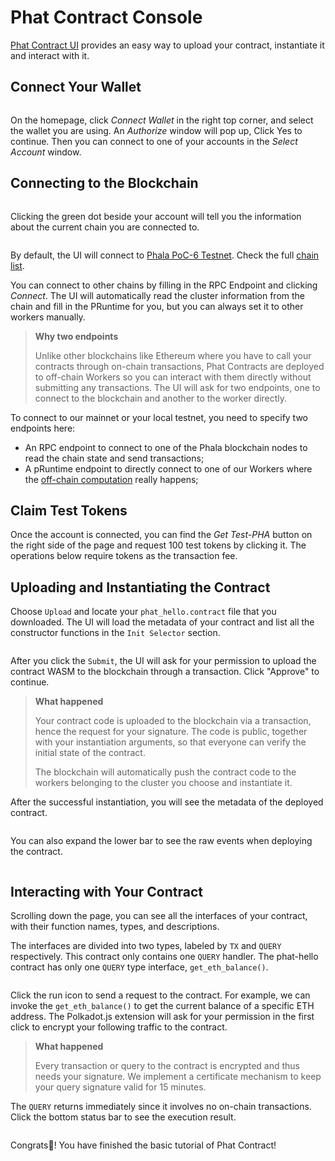 # Phat Contract Console

[Phat Contract UI](https://phat.phala.network/) provides an easy way to upload your contract, instantiate it and interact with it.

## Connect Your Wallet <a href="#connect-wallet" id="connect-wallet"></a>

<figure><img src="../../.gitbook/assets/phat-ui.png" alt=""><figcaption></figcaption></figure>

On the homepage, click _Connect Wallet_ in the right top corner, and select the wallet you are using. An _Authorize_ window will pop up, Click Yes to continue. Then you can connect to one of your accounts in the _Select Account_ window.

## Connecting to the Blockchain <a href="#connect-to-blockchain" id="connect-to-blockchain"></a>

<figure><img src="../../.gitbook/assets/phat-ui-endpoint-setting.png" alt=""><figcaption></figcaption></figure>

Clicking the green dot beside your account will tell you the information about the current chain you are connected to.

<figure><img src="../../.gitbook/assets/SelectNetwork.png" alt=""><figcaption></figcaption></figure>

By default, the UI will connect to [Phala PoC-6 Testnet](https://polkadot.js.org/apps/?rpc=wss%3A%2F%2Fpoc5.phala.network%2Fws#/explorer). Check the full [chain list](../support/endpoints.md).

You can connect to other chains by filling in the RPC Endpoint and clicking _Connect_. The UI will automatically read the cluster information from the chain and fill in the PRuntime for you, but you can always set it to other workers manually.

> **Why two endpoints**
>
> Unlike other blockchains like Ethereum where you have to call your contracts through on-chain transactions, Phat Contracts are deployed to off-chain Workers so you can interact with them directly without submitting any transactions. The UI will ask for two endpoints, one to connect to the blockchain and another to the worker directly.

To connect to our mainnet or your local testnet, you need to specify two endpoints here:

* An RPC endpoint to connect to one of the Phala blockchain nodes to read the chain state and send transactions;
* A pRuntime endpoint to directly connect to one of our Workers where the [off-chain computation](https://medium.com/phala-network/fat-contract-introduce-off-chain-computation-to-smart-contract-dfc5839d5fb8) really happens;

## Claim Test Tokens <a href="#claim-test-tokens" id="claim-test-tokens"></a>

Once the account is connected, you can find the _Get Test-PHA_ button on the right side of the page and request 100 test tokens by clicking it. The operations below require tokens as the transaction fee.

## Uploading and Instantiating the Contract <a href="#upload-and-instantiate-the-contract" id="upload-and-instantiate-the-contract"></a>

Choose `Upload` and locate your `phat_hello.contract` file that you downloaded. The UI will load the metadata of your contract and list all the constructor functions in the `Init Selector` section.

<figure><img src="../../.gitbook/assets/phat-ui-upload.png" alt=""><figcaption></figcaption></figure>

After you click the `Submit`, the UI will ask for your permission to upload the contract WASM to the blockchain through a transaction. Click "Approve" to continue.

> **What happened**
>
> Your contract code is uploaded to the blockchain via a transaction, hence the request for your signature. The code is public, together with your instantiation arguments, so that everyone can verify the initial state of the contract.
>
> The blockchain will automatically push the contract code to the workers belonging to the cluster you choose and instantiate it.

After the successful instantiation, you will see the metadata of the deployed contract.

<figure><img src="../../.gitbook/assets/phat-ui-metadata.png" alt=""><figcaption></figcaption></figure>

You can also expand the lower bar to see the raw events when deploying the contract.

<figure><img src="../../.gitbook/assets/phat-ui-events.png" alt=""><figcaption></figcaption></figure>

## Interacting with Your Contract <a href="#interact-with-your-contract" id="interact-with-your-contract"></a>

Scrolling down the page, you can see all the interfaces of your contract, with their function names, types, and descriptions.

The interfaces are divided into two types, labeled by `TX` and `QUERY` respectively. This contract only contains one `QUERY` handler. The phat-hello contract has only one `QUERY` type interface, `get_eth_balance()`.

<figure><img src="../../.gitbook/assets/phat-ui-input.png" alt=""><figcaption></figcaption></figure>

Click the run icon to send a request to the contract. For example, we can invoke the `get_eth_balance()` to get the current balance of a specific ETH address. The Polkadot.js extension will ask for your permission in the first click to encrypt your following traffic to the contract.

> **What happened**
>
> Every transaction or query to the contract is encrypted and thus needs your signature. We implement a certificate mechanism to keep your query signature valid for 15 minutes.

The `QUERY` returns immediately since it involves no on-chain transactions. Click the bottom status bar to see the execution result.

<figure><img src="../../.gitbook/assets/phat-ui-result.png" alt=""><figcaption></figcaption></figure>

Congrats🎉! You have finished the basic tutorial of Phat Contract!
